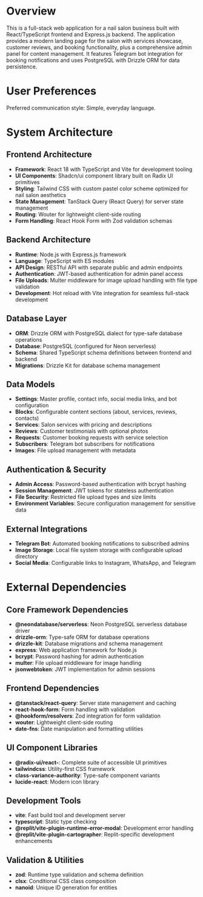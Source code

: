 # Overview

This is a full-stack web application for a nail salon business built with React/TypeScript frontend and Express.js backend. The application provides a modern landing page for the salon with services showcase, customer reviews, and booking functionality, plus a comprehensive admin panel for content management. It features Telegram bot integration for booking notifications and uses PostgreSQL with Drizzle ORM for data persistence.

# User Preferences

Preferred communication style: Simple, everyday language.

# System Architecture

## Frontend Architecture
- **Framework**: React 18 with TypeScript and Vite for development tooling
- **UI Components**: Shadcn/ui component library built on Radix UI primitives
- **Styling**: Tailwind CSS with custom pastel color scheme optimized for nail salon aesthetics
- **State Management**: TanStack Query (React Query) for server state management
- **Routing**: Wouter for lightweight client-side routing
- **Form Handling**: React Hook Form with Zod validation schemas

## Backend Architecture
- **Runtime**: Node.js with Express.js framework
- **Language**: TypeScript with ES modules
- **API Design**: RESTful API with separate public and admin endpoints
- **Authentication**: JWT-based authentication for admin panel access
- **File Uploads**: Multer middleware for image upload handling with file type validation
- **Development**: Hot reload with Vite integration for seamless full-stack development

## Database Layer
- **ORM**: Drizzle ORM with PostgreSQL dialect for type-safe database operations
- **Database**: PostgreSQL (configured for Neon serverless)
- **Schema**: Shared TypeScript schema definitions between frontend and backend
- **Migrations**: Drizzle Kit for database schema management

## Data Models
- **Settings**: Master profile, contact info, social media links, and bot configuration
- **Blocks**: Configurable content sections (about, services, reviews, contacts)
- **Services**: Salon services with pricing and descriptions
- **Reviews**: Customer testimonials with optional photos
- **Requests**: Customer booking requests with service selection
- **Subscribers**: Telegram bot subscribers for notifications
- **Images**: File upload management with metadata

## Authentication & Security
- **Admin Access**: Password-based authentication with bcrypt hashing
- **Session Management**: JWT tokens for stateless authentication
- **File Security**: Restricted file upload types and size limits
- **Environment Variables**: Secure configuration management for sensitive data

## External Integrations
- **Telegram Bot**: Automated booking notifications to subscribed admins
- **Image Storage**: Local file system storage with configurable upload directory
- **Social Media**: Configurable links to Instagram, WhatsApp, and Telegram

# External Dependencies

## Core Framework Dependencies
- **@neondatabase/serverless**: Neon PostgreSQL serverless database driver
- **drizzle-orm**: Type-safe ORM for database operations
- **drizzle-kit**: Database migrations and schema management
- **express**: Web application framework for Node.js
- **bcrypt**: Password hashing for admin authentication
- **multer**: File upload middleware for image handling
- **jsonwebtoken**: JWT implementation for admin sessions

## Frontend Dependencies
- **@tanstack/react-query**: Server state management and caching
- **react-hook-form**: Form handling with validation
- **@hookform/resolvers**: Zod integration for form validation
- **wouter**: Lightweight client-side routing
- **date-fns**: Date manipulation and formatting utilities

## UI Component Libraries
- **@radix-ui/react-**: Complete suite of accessible UI primitives
- **tailwindcss**: Utility-first CSS framework
- **class-variance-authority**: Type-safe component variants
- **lucide-react**: Modern icon library

## Development Tools
- **vite**: Fast build tool and development server
- **typescript**: Static type checking
- **@replit/vite-plugin-runtime-error-modal**: Development error handling
- **@replit/vite-plugin-cartographer**: Replit-specific development enhancements

## Validation & Utilities
- **zod**: Runtime type validation and schema definition
- **clsx**: Conditional CSS class composition
- **nanoid**: Unique ID generation for entities